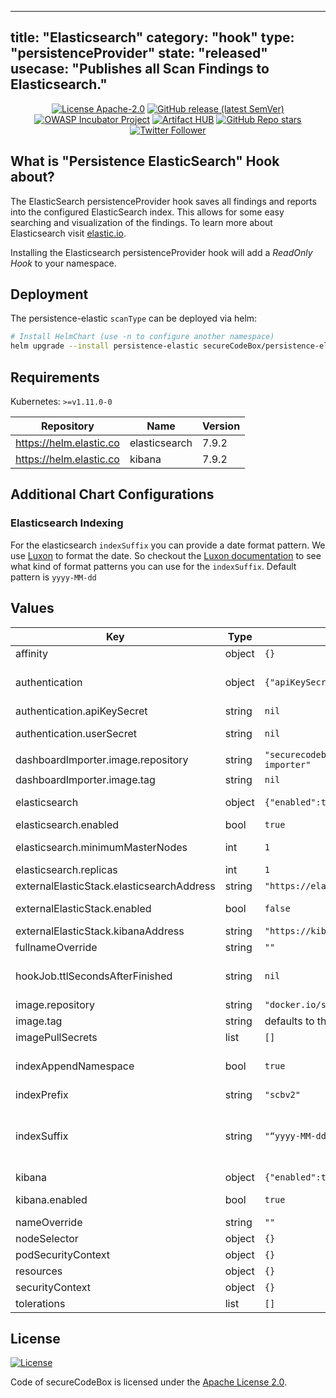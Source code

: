<!--
SPDX-FileCopyrightText: 2020 iteratec GmbH

SPDX-License-Identifier: Apache-2.0
-->
<!--
.: IMPORTANT! :.
--------------------------
This file is generated automaticaly with `helm-docs` based on the following template files:
- ./.helm-docs/templates.gotmpl (general template data for all charts)
- ./chart-folder/.helm-docs.gotmpl (chart specific template data)

Please be aware of that and apply your changes only within those template files instead of this file.
Otherwise your changes will be reverted/overriden automaticaly due to the build process `./.github/workflows/helm-docs.yaml`
--------------------------
-->
---
title: "Elasticsearch"
category: "hook"
type: "persistenceProvider"
state: "released"
usecase: "Publishes all Scan Findings to Elasticsearch."
---

<p align="center">
  <a href="https://opensource.org/licenses/Apache-2.0"><img alt="License Apache-2.0" src="https://img.shields.io/badge/License-Apache%202.0-blue.svg"></a>
  <a href="https://github.com/secureCodeBox/secureCodeBox/releases/latest"><img alt="GitHub release (latest SemVer)" src="https://img.shields.io/github/v/release/secureCodeBox/secureCodeBox?sort=semver"></a>
  <a href="https://owasp.org/www-project-securecodebox/"><img alt="OWASP Incubator Project" src="https://img.shields.io/badge/OWASP-Incubator%20Project-365EAA"></a>
  <a href="https://artifacthub.io/packages/search?repo=seccurecodebox"><img alt="Artifact HUB" src="https://img.shields.io/endpoint?url=https://artifacthub.io/badge/repository/seccurecodebox"></a>
  <a href="https://github.com/secureCodeBox/secureCodeBox/"><img alt="GitHub Repo stars" src="https://img.shields.io/github/stars/secureCodeBox/secureCodeBox?logo=GitHub"></a>
  <a href="https://twitter.com/securecodebox"><img alt="Twitter Follower" src="https://img.shields.io/twitter/follow/securecodebox?style=flat&color=blue&logo=twitter"></a>
</p>

## What is "Persistence ElasticSearch" Hook about?
The ElasticSearch persistenceProvider hook saves all findings and reports into the configured ElasticSearch index. This allows for some easy searching and visualization of the findings. To learn more about Elasticsearch visit [elastic.io].

Installing the Elasticsearch persistenceProvider hook will add a _ReadOnly Hook_ to your namespace.

## Deployment
The persistence-elastic `scanType` can be deployed via helm:

```bash
# Install HelmChart (use -n to configure another namespace)
helm upgrade --install persistence-elastic secureCodeBox/persistence-elastic
```

## Requirements

Kubernetes: `>=v1.11.0-0`

| Repository | Name | Version |
|------------|------|---------|
| https://helm.elastic.co | elasticsearch | 7.9.2 |
| https://helm.elastic.co | kibana | 7.9.2 |

## Additional Chart Configurations

### Elasticsearch Indexing

For the elasticsearch `indexSuffix` you can provide a date format pattern. We use [Luxon](https://moment.github.io/luxon/) to format the date. So checkout
the [Luxon documentation](https://moment.github.io/luxon/docs/manual/formatting.html#table-of-tokens) to see what kind of format patterns you can use for the
`indexSuffix`. Default pattern is `yyyy-MM-dd`

## Values

| Key | Type | Default | Description |
|-----|------|---------|-------------|
| affinity | object | `{}` |  |
| authentication | object | `{"apiKeySecret":null,"userSecret":null}` | Configure authentication schema and credentials the persistence provider should use to connect to elasticsearch user and apikey are mutually exclusive, only set one! |
| authentication.apiKeySecret | string | `nil` | Link a pre-existing generic secret with `id` and `key` key / value pairs |
| authentication.userSecret | string | `nil` | Link a pre-existing generic secret with `username` and `password` key / value pairs |
| dashboardImporter.image.repository | string | `"securecodebox/persistence-elastic-dashboard-importer"` |  |
| dashboardImporter.image.tag | string | `nil` |  |
| elasticsearch | object | `{"enabled":true,"minimumMasterNodes":1,"replicas":1}` | Configures the included elasticsearch subchart (see: https://github.com/elastic/helm-charts/tree/elasticsearch) |
| elasticsearch.enabled | bool | `true` | Enable if you want to deploy an elasticsearch service. |
| elasticsearch.minimumMasterNodes | int | `1` | The value for discovery.zen.minimum_master_nodes. Should be set to (master_eligible_nodes / 2) + 1. Ignored in Elasticsearch versions >= 7 |
| elasticsearch.replicas | int | `1` | Kubernetes replica count for the StatefulSet (i.e. how many pods) |
| externalElasticStack.elasticsearchAddress | string | `"https://elasticsearch.example.com"` | The URL of the elasticsearch service to persists all findings to. |
| externalElasticStack.enabled | bool | `false` | Enable this when you already have an Elastic Stack running to which you want to send your results |
| externalElasticStack.kibanaAddress | string | `"https://kibana.example.com"` | The URL of the kibana service used to visualize all findings. |
| fullnameOverride | string | `""` |  |
| hookJob.ttlSecondsAfterFinished | string | `nil` | Seconds after which the kubernetes job for the hook will be deleted. Requires the Kubernetes TTLAfterFinished controller: https://kubernetes.io/docs/concepts/workloads/controllers/ttlafterfinished/ |
| image.repository | string | `"docker.io/securecodebox/persistence-elastic"` | Image repository for the dashboard importer job |
| image.tag | string | defaults to the charts version | Image tag for the dashboard importer job |
| imagePullSecrets | list | `[]` |  |
| indexAppendNamespace | bool | `true` | Define if the name of the namespace where this hook is deployed to must be added to the index name. The namespace can be used to separate index by tenants (namespaces). |
| indexPrefix | string | `"scbv2"` | Define a specific index prefix used for all elasticsearch indices. |
| indexSuffix | string | `"“yyyy-MM-dd”"` | Define a specific index suffix based on date pattern (YEAR (yyyy), MONTH (yyyy-MM), WEEK (yyyy-'W'W), DATE (yyyy-MM-dd)). We use Luxon for date formatting (https://moment.github.io/luxon/docs/manual/formatting.html#table-of-tokens) |
| kibana | object | `{"enabled":true}` | Configures included Elasticsearch subchart |
| kibana.enabled | bool | `true` | Enable if you want to deploy an kibana service (see: https://github.com/elastic/helm-charts/tree/master/kibana) |
| nameOverride | string | `""` |  |
| nodeSelector | object | `{}` |  |
| podSecurityContext | object | `{}` |  |
| resources | object | `{}` |  |
| securityContext | object | `{}` |  |
| tolerations | list | `[]` |  |

## License
[![License](https://img.shields.io/badge/License-Apache%202.0-blue.svg)](https://opensource.org/licenses/Apache-2.0)

Code of secureCodeBox is licensed under the [Apache License 2.0][scb-license].

[scb-owasp]: https://www.owasp.org/index.php/OWASP_secureCodeBox
[scb-docs]: https://docs.securecodebox.io/
[scb-site]: https://www.securecodebox.io/
[scb-github]: https://github.com/secureCodeBox/
[scb-twitter]: https://twitter.com/secureCodeBox
[scb-slack]: https://join.slack.com/t/securecodebox/shared_invite/enQtNDU3MTUyOTM0NTMwLTBjOWRjNjVkNGEyMjQ0ZGMyNDdlYTQxYWQ4MzNiNGY3MDMxNThkZjJmMzY2NDRhMTk3ZWM3OWFkYmY1YzUxNTU
[scb-license]: https://github.com/secureCodeBox/secureCodeBox/blob/master/LICENSE
[elastic.io]: https://www.elastic.co/products/elasticsearch
